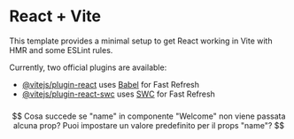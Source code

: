 # React + Vite

This template provides a minimal setup to get React working in Vite with HMR and some ESLint rules.

Currently, two official plugins are available:

- [@vitejs/plugin-react](https://github.com/vitejs/vite-plugin-react/blob/main/packages/plugin-react/README.md) uses [Babel](https://babeljs.io/) for Fast Refresh
- [@vitejs/plugin-react-swc](https://github.com/vitejs/vite-plugin-react-swc) uses [SWC](https://swc.rs/) for Fast Refresh

###

$$
Cosa succede se "name" in componente "Welcome" non viene passata alcuna prop? Puoi impostare un valore predefinito per il props "name"?
$$

<!-- Risposta 1: Viene visualizzato solo "Welcome !" senza appunto un eventuale Prop -->
<!-- Risposta 2: Si si può impostare, ma non è una buona prassi farlo perchè in una situazione dinamica darebbe lo stesso default a tutti gli oggetti duplicati -->
